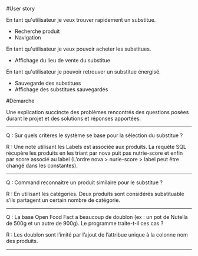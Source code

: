 #User story

En tant qu'utilisateur je veux trouver rapidement un substitue.
-	Recherche produit
-	Navigation 

En tant qu'utilisateur je veux pouvoir acheter les substitues.
-	Affichage du lieu de vente du substitue

En tant qu'utilisateur je pouvoir retrouver un substitue énergisé.
-	Sauvegarde des substitues
-	Affichage des substitues sauvegardés

#Démarche

Une explication succincte des problèmes rencontrés des questions
posées durant le projet et des solutions et réponses apportées.


---

Q : Sur quels critères le système se base pour la sélection du substitue ?

R : Une note utilisant les Labels est associée aux produits. La requête SQL
récupère les produits en les triant par nova puit pas nutrie-score et enfin
par score associé au label (L’ordre nova > nurie-score > label peut être
changé dans les constantes). 

---

Q : Command reconnaitre un produit similaire pour le substitue ?

R : En utilisant les catégories. Deux produits sont considérés substituable
s’ils partagent un certain nombre de catégorie.

---

Q : La base Open Food Fact a beaucoup de doublon (ex : un pot de Nutella de
500g et un autre de 900g). Le programme traite-t-il ces cas ?

R : Les doublon sont l’imité par l’ajout de l’attribue unique à la colonne
nom des produits.

---
